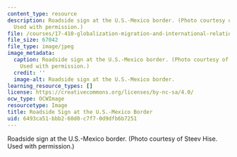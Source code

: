 ```yaml
---
content_type: resource
description: Roadside sign at the U.S.-Mexico border. (Photo courtesy of Steev Hise.
  Used with permission.)
file: /courses/17-410-globalization-migration-and-international-relations-spring-2006/6493ca51bbb260d0c7f70d9dfb6b7251_17-410s06.jpg
file_size: 67042
file_type: image/jpeg
image_metadata:
  caption: Roadside sign at the U.S.-Mexico border. (Photo courtesy of [Steev Hise](http://detritus.net/steev/).
    Used with permission.)
  credit: ''
  image-alt: Roadside sign at the U.S.-Mexico border.
learning_resource_types: []
license: https://creativecommons.org/licenses/by-nc-sa/4.0/
ocw_type: OCWImage
resourcetype: Image
title: Roadside Sign at the U.S.-Mexico Border
uid: 6493ca51-bbb2-60d0-c7f7-0d9dfb6b7251
---
```

Roadside sign at the U.S.-Mexico border. (Photo courtesy of Steev Hise. Used with permission.)